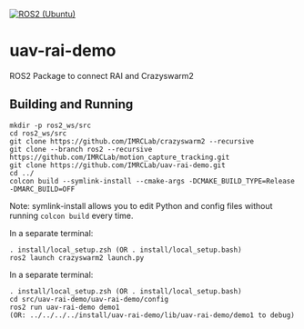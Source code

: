 [![ROS2 (Ubuntu)](https://github.com/IMRCLab/uav-rai-demo/actions/workflows/ci-ros2.yml/badge.svg)](https://github.com/IMRCLab/uav-rai-demo/actions/workflows/ci-ros2.yml)

# uav-rai-demo
ROS2 Package to connect RAI and Crazyswarm2

## Building and Running

```
mkdir -p ros2_ws/src
cd ros2_ws/src
git clone https://github.com/IMRCLab/crazyswarm2 --recursive
git clone --branch ros2 --recursive https://github.com/IMRCLab/motion_capture_tracking.git
git clone https://github.com/IMRCLab/uav-rai-demo.git
cd ../
colcon build --symlink-install --cmake-args -DCMAKE_BUILD_TYPE=Release -DMARC_BUILD=OFF
```
Note: symlink-install allows you to edit Python and config files without running `colcon build` every time.

In a separate terminal:
```
. install/local_setup.zsh (OR . install/local_setup.bash)
ros2 launch crazyswarm2 launch.py
```

In a separate terminal:
```
. install/local_setup.zsh (OR . install/local_setup.bash)
cd src/uav-rai-demo/uav-rai-demo/config
ros2 run uav-rai-demo demo1
(OR: ../../../../install/uav-rai-demo/lib/uav-rai-demo/demo1 to debug)
```
